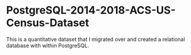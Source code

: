# PostgreSQL-2014-2018-ACS-US-Census-Dataset
This is a quantitative dataset that I migrated over and created a relational database with within PostgreSQL. 
